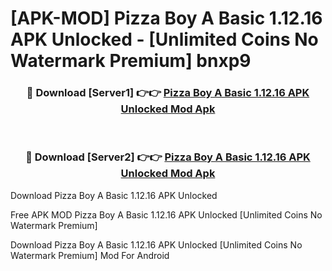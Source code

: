 # [APK-MOD] Pizza Boy A Basic 1.12.16 APK Unlocked - [Unlimited Coins No Watermark Premium] bnxp9



<div align="center">
<h3>🔴 Download [Server1] 👉👉 <a href="https://momento.my/?title=Pizza_Boy_A_Basic_1.12.16_APK_Unlocked">Pizza Boy A Basic 1.12.16 APK Unlocked Mod Apk</a></h3><br>

<h3>🔴 Download [Server2] 👉👉 <a href="https://momento.my/?title=Pizza_Boy_A_Basic_1.12.16_APK_Unlocked">Pizza Boy A Basic 1.12.16 APK Unlocked Mod Apk</a></h3>
</div>



Download Pizza Boy A Basic 1.12.16 APK Unlocked 

Free APK MOD Pizza Boy A Basic 1.12.16 APK Unlocked [Unlimited Coins No Watermark Premium]

Download Pizza Boy A Basic 1.12.16 APK Unlocked [Unlimited Coins No Watermark Premium] Mod For Android
